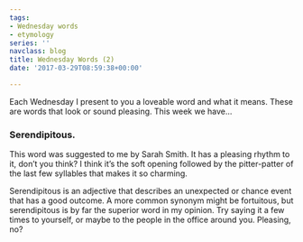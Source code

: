 ```yaml
---
tags:
- Wednesday words
- etymology
series: ''
navclass: blog
title: Wednesday Words (2)
date: '2017-03-29T08:59:38+00:00'

---
```

Each Wednesday I present to you a loveable word and what it means. These are words that look or sound pleasing. This week we have...

### **Serendipitous.**

<!--more-->

This word was suggested to me by Sarah Smith. It has a pleasing rhythm to it, don’t you think? I think it’s the soft opening followed by the pitter-patter of the last few syllables that makes it so charming.

Serendipitous is an adjective that describes an unexpected or chance event that has a good outcome. A more common synonym might be fortuitous, but serendipitous is by far the superior word in my opinion. Try saying it a few times to yourself, or maybe to the people in the office around you. Pleasing, no?